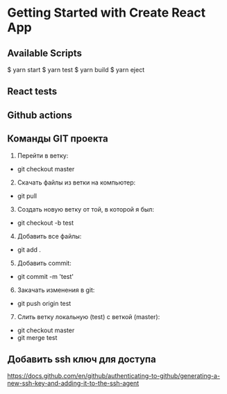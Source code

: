 # Getting Started with Create React App

## Available Scripts

$ yarn start
$ yarn test
$ yarn build
$ yarn eject

## React tests

## Github actions

## Команды GIT проекта

1. Перейти в ветку:
* git checkout master

2. Скачать файлы из ветки на компьютер:
* git pull

3. Создать новую ветку от той, в которой я был:
* git checkout -b test

4. Добавить все файлы:
* git add .

5. Добавить commit:
* git commit -m 'test'

6. Закачать изменения в git:
* git push origin test

7. Слить ветку локальную (test) с веткой (master):
* git checkout master
* git merge test

## Добавить ssh ключ для доступа
https://docs.github.com/en/github/authenticating-to-github/generating-a-new-ssh-key-and-adding-it-to-the-ssh-agent